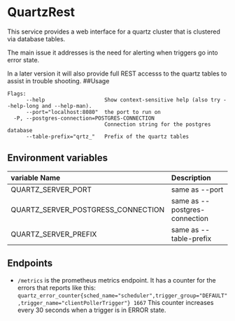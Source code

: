 # QuartzRest

This service provides a web interface for a quartz cluster that is clustered via database tables. 

The main issue it addresses is the need for alerting when triggers go into error state.

In a later version it will also provide full REST accesss to the quartz tables to assist in trouble shooting. 
##Usage
```
Flags:
      --help                   Show context-sensitive help (also try --help-long and --help-man).
      --port="localhost:8080"  the port to run on
  -P, --postgres-connection=POSTGRES-CONNECTION  
                               Connection string for the postgres database
      --table-prefix="qrtz_"   Prefix of the quartz tables
```
## Environment variables

| variable Name| Description |
|:----|:----|
| QUARTZ_SERVER_PORT | same as --port | 
| QUARTZ_SERVER_POSTGRESS_CONNECTION| same as --postgres-connection |
| QUARTZ_SERVER_PREFIX | same as --table-prefix |

## Endpoints

- `/metrics` is the prometheus metrics endpoint. It has a counter for the errors that reports like this: `quartz_error_counter{sched_name="scheduler",trigger_group="DEFAULT",trigger_name="clientPollerTrigger"} 1667`
This counter increases every 30 seconds when a trigger is in ERROR state.
